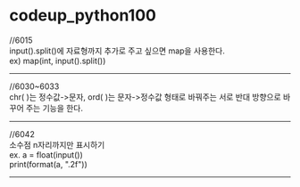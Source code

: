 # codeup_python100

//6015 <br>
input().split()에 자료형까지 추가로 주고 싶으면 map을 사용한다. <br>
ex) map(int, input().split())

<hr>

//6030~6033 <br>
chr( )는 정수값->문자, ord( )는 문자->정수값 형태로 바꿔주는 서로 반대 방향으로 바꾸어 주는 기능을 한다.

<hr>

//6042 <br>
소수점 n자리까지만 표시하기 <br>
ex. a = float(input()) <br>
print(format(a, ".2f"))

<hr>